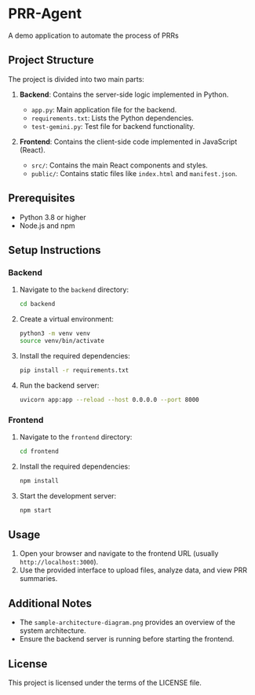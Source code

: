 # PRR-Agent
A demo application to automate the process of PRRs

## Project Structure

The project is divided into two main parts:

1. **Backend**: Contains the server-side logic implemented in Python.
   - `app.py`: Main application file for the backend.
   - `requirements.txt`: Lists the Python dependencies.
   - `test-gemini.py`: Test file for backend functionality.

2. **Frontend**: Contains the client-side code implemented in JavaScript (React).
   - `src/`: Contains the main React components and styles.
   - `public/`: Contains static files like `index.html` and `manifest.json`.

## Prerequisites

- Python 3.8 or higher
- Node.js and npm

## Setup Instructions

### Backend

1. Navigate to the `backend` directory:
   ```bash
   cd backend
   ```
2. Create a virtual environment:
   ```bash
   python3 -m venv venv
   source venv/bin/activate
   ```
3. Install the required dependencies:
   ```bash
   pip install -r requirements.txt
   ```
4. Run the backend server:
   ```bash
   uvicorn app:app --reload --host 0.0.0.0 --port 8000
   ```

### Frontend

1. Navigate to the `frontend` directory:
   ```bash
   cd frontend
   ```
2. Install the required dependencies:
   ```bash
   npm install
   ```
3. Start the development server:
   ```bash
   npm start
   ```

## Usage

1. Open your browser and navigate to the frontend URL (usually `http://localhost:3000`).
2. Use the provided interface to upload files, analyze data, and view PRR summaries.

## Additional Notes

- The `sample-architecture-diagram.png` provides an overview of the system architecture.
- Ensure the backend server is running before starting the frontend.

## License

This project is licensed under the terms of the LICENSE file.
